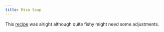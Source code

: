 ```yaml
---
title: Miso Soup
---
```


This [recipe](https://minimalistbaker.com/15-minute-miso-soup-with-greens-and-tofu/) was alright although quite fishy might need some adjustments.
